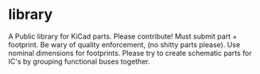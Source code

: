 library
=======

A Public library for KiCad parts. Please contribute! Must submit part + footprint. Be wary of quality enforcement, (no shitty parts please). Use nominal dimensions for footprints. Please try to create schematic parts for IC's by grouping functional buses together.
